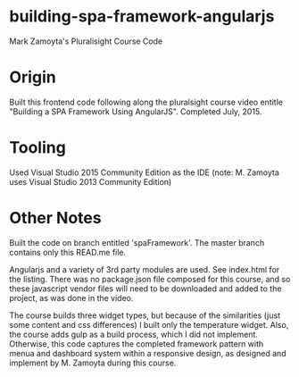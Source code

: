 # building-spa-framework-angularjs
Mark Zamoyta's Pluralisight Course Code

# Origin
Built this frontend code following along the pluralsight course video entitle "Building a SPA Framework Using AngularJS".  Completed July, 2015.

# Tooling
Used Visual Studio 2015 Community Edition as the IDE (note: M. Zamoyta uses Visual Studio 2013 Community Edition)

# Other Notes
Built the code on branch entitled 'spaFramework'.  The master branch contains only this READ.me file.

Angularjs and a variety of 3rd party modules are used.  See index.html for the listing.  There was no package.json file composed for this course, and so these javascript vendor files will need to be downloaded and added to the project, as was done in the video.

The course builds three widget types, but because of the similarities (just some content and css differences) I built only the temperature widget.  Also, the course adds gulp as a build process, which I did not implement.  Otherwise, this code captures the completed framework pattern with menua and dashboard system within a responsive design, as designed and implement by M. Zamoyta during this course.

